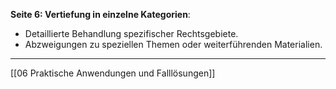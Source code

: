 **Seite 6: Vertiefung in einzelne Kategorien**:

- Detaillierte Behandlung spezifischer Rechtsgebiete.
- Abzweigungen zu speziellen Themen oder weiterführenden Materialien.

---
[[06 Praktische Anwendungen und Falllösungen]]